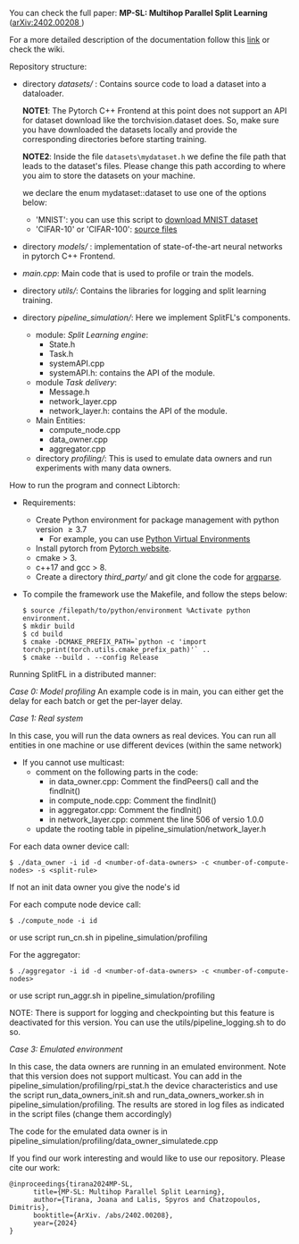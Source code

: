 You can check the full paper:  **MP-SL: Multihop Parallel Split Learning** ([arXiv:2402.00208
](https://arxiv.org/abs/2402.00208))


For a more detailed description of the documentation follow this [link](https://docs.google.com/document/d/1DaWOX27c4_4_VUT-l_UrgUV-zFa8UsIZ5zUv06pgc0s/edit?usp=sharing)  or check the wiki.


Repository structure:

  
- directory *datasets/* :
    Contains source code to load a dataset into a dataloader.

    **NOTE1**: The Pytorch C++ Frontend at this point does not support an API for dataset download like the torchvision.dataset does. So, make sure you have downloaded the datasets locally and provide the corresponding directories before starting training.

    **NOTE2**: Inside the file `datasets\mydataset.h` we define the file path that leads to the dataset's files. Please change this path according to where you aim to store the datasets on your machine.

    we declare the enum mydataset::dataset to use one of the options below:
    - 'MNIST': you can use this script to [download MNIST dataset](https://gist.github.com/goldsborough/6dd52a5e01ed73a642c1e772084bcd03)
    - 'CIFAR-10' or 'CIFAR-100': [source files](http://www.cs.toronto.edu/~kriz/cifar.html)

- directory *models/* : implementation of state-of-the-art neural networks in pytorch C++ Frontend.

- *main.cpp*: Main code that is used to profile or train the models.
- directory *utils/*: Contains the libraries for logging and split learning training.

- directory *pipeline_simulation/*: Here we implement SplitFL's components.
    - module: *Split Learning engine*:
        -   State.h
        -   Task.h
        -   systemAPI.cpp
        -   systemAPI.h: contains the API of the module.
    -   module *Task delivery*: 
        - Message.h
        - network_layer.cpp
        - network_layer.h: contains the API of the module.
    - Main Entities:
        - compute_node.cpp
        - data_owner.cpp
        - aggregator.cpp
    - directory *profiling/*: This is used to emulate data owners and run experiments with many data owners. 


How to run the program and connect Libtorch:

   - Requirements:
    
        - Create Python environment for package management with python version $\geq 3.7$
            - For example, you can use [Python Virtual Environments](https://uoa-eresearch.github.io/eresearch-cookbook/recipe/2014/11/26/python-virtual-env/)
        - Install pytorch from [Pytorch website](https://pytorch.org/get-started/locally/).
        - cmake > 3.
        - c++17 and gcc > 8.
        - Create a directory *third_party/* and git clone the code for [argparse](https://github.com/p-ranav/argparsehttps://github.com/p-ranav/argparse).

  - To compile the framework use the Makefile, and follow the steps below:
        
        $ source /filepath/to/python/environment %Activate python environment.
        $ mkdir build 
        $ cd build
        $ cmake -DCMAKE_PREFIX_PATH=`python -c 'import torch;print(torch.utils.cmake_prefix_path)'` ..
        $ cmake --build . --config Release


Running SplitFL in a distributed manner:

*Case 0: Model profiling*
An example code is in main, you can either get the delay for each batch or get the per-layer delay.

*Case 1: Real system*

In this case, you will run the data owners as real devices. You can run all entities in one machine or use different devices (within the same network)

- If you cannot use multicast:
    - comment on the following parts in the code:
        - in data_owner.cpp: Comment the findPeers() call and the findInit()
        - in compute_node.cpp: Comment the findInit()
        - in aggregator.cpp: Comment the findInit()
        - in network_layer.cpp: comment the line 506 of versio 1.0.0
    - update the rooting table in pipeline_simulation/network_layer.h

For each data owner device call: 

    $ ./data_owner -i id -d <number-of-data-owners> -c <number-of-compute-nodes> -s <split-rule>

If not an init data owner you give the node's id

For each compute node device call:

    $ ./compute_node -i id

or use script run_cn.sh in pipeline_simulation/profiling

For the aggregator:

    $ ./aggregator -i id -d <number-of-data-owners> -c <number-of-compute-nodes>

or use script run_aggr.sh in pipeline_simulation/profiling

NOTE: There is support for logging and checkpointing but this feature is deactivated for this version. You can use the utils/pipeline_logging.sh to do so.

*Case 3: Emulated environment*

In this case, the data owners are running in an emulated environment. Note that this version does not support multicast. 
You can add in the pipeline_simulation/profiling/rpi_stat.h the device characteristics and use the script run_data_owners_init.sh and run_data_owners_worker.sh in 
pipeline_simulation/profiling. 
The results are stored in log files as indicated in the script files (change them accordingly)

The code for the emulated data owner is in pipeline_simulation/profiling/data_owner_simulatede.cpp

If you find our work interesting and would like to use our repository. Please cite our work:

```
@inproceedings{tirana2024MP-SL,
      title={MP-SL: Multihop Parallel Split Learning},
      author={Tirana, Joana and Lalis, Spyros and Chatzopoulos, Dimitris},
      booktitle={ArXiv. /abs/2402.00208},
      year={2024}
}
```
